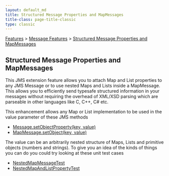 ```yaml
---
layout: default_md
title: Structured Message Properties and MapMessages 
title-class: page-title-classic
type: classic
---
```


[Features](features) > [Message Features](message-features) > [Structured Message Properties and MapMessages](structured-message-properties-and-mapmessages)


Structured Message Properties and MapMessages
---------------------------------------------

This JMS extension feature allows you to attach Map and List properties to any JMS Message or to use nested Maps and Lists inside a MapMessage. This allows you to efficiently send typesafe structured information in your messages without requiring the overhead of XML/XSD parsing which are parseable in other languages like C, C++, C# etc.

This enhancement allows any Map or List implementation to be used in the value parameter of these JMS methods

*   [Message.setObjectProperty(key, value)](http://java.sun.com/j2ee/1.4/docs/api/javax/jms/Message.html#setObjectProperty(java.lang.String,%20java.lang.Object))
*   [MapMessage.setObject(key, value)](http://java.sun.com/j2ee/1.4/docs/api/javax/jms/MapMessage.html#setObject(java.lang.String,%20java.lang.Object))

The value can be an arbitrarily nested structure of Maps, Lists and primitive objects (numbers and strings). To give you an idea of the kinds of things you can do you could try looking at these unit test cases

*   [NestedMapMessageTest](http://svn.apache.org/repos/asf/activemq/trunk/activemq-core/src/test/java/org/apache/activemq/test/message/NestedMapMessageTest.java)
*   [NestedMapAndListPropertyTest](http://svn.apache.org/repos/asf/activemq/trunk/activemq-core/src/test/java/org/apache/activemq/test/message/NestedMapAndListPropertyTest.java)

